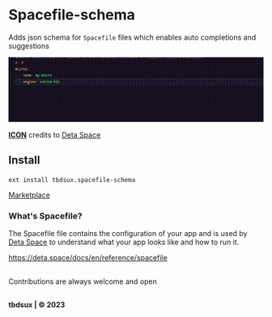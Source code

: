 # Spacefile-schema

Adds json schema for `Spacefile` files which enables auto completions and suggestions

![Demo](./demo.gif)

**[ICON](./icon.png)** credits to [Deta Space](https://deta.space/)

## Install

```
ext install tbdsux.spacefile-schema
```

[Marketplace](https://marketplace.visualstudio.com/items?itemName=tbdsux.spacefile-schema)

### What's Spacefile?

The Spacefile file contains the configuration of your app and is used by [Deta Space](https://deta.space/) to understand what your app looks like and how to run it.

https://deta.space/docs/en/reference/spacefile

##

Contributions are always welcome and open

##

**tbdsux | &copy; 2023**

